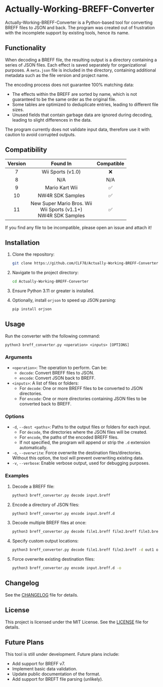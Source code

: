 # Actually-Working-BREFF-Converter
Actually-Working-BREFF-Converter is a Python-based tool for converting BREFF files to JSON and back. The program was created out of frustration with the incomplete support by existing tools, hence its name.

## Functionality
When decoding a BREFF file, the resulting output is a directory containing a series of JSON files. Each effect is saved separately for organizational purposes. A `meta.json` file is included in the directory, containing additional metadata such as the file version and project name.

The encoding process does not guarantee 100% matching data:
- The effects within the BREFF are sorted by name, which is not guaranteed to be the same order as the original file.
- Some tables are optimized to deduplicate entries, leading to different file sizes.
- Unused fields that contain garbage data are ignored during decoding, leading to slight differences in the data.

The program currently does not validate input data, therefore use it with caution to avoid corrupted outputs.

## Compatibility
| **Version** | **Found In** | **Compatible** |
|:---:|:---:|:---:|
| 7 | Wii Sports (v1.0) | ❌ |
| 8 | N/A | N/A |
| 9 | Mario Kart Wii | ✅ |
| 10 | NW4R SDK Samples | ✅ |
| 11 | New Super Mario Bros. Wii<br>Wii Sports (v1.1+)<br>NW4R SDK Samples | ✅ |

If you find any file to be incompatible, please open an issue and attach it!

## Installation
1. Clone the repository:

   ```bash
   git clone https://github.com/CLF78/Actually-Working-BREFF-Converter.git
   ```

2. Navigate to the project directory:

   ```bash
   cd Actually-Working-BREFF-Converter
   ```

3. Ensure Python 3.11 or greater is installed.
4. Optionally, install `orjson` to speed up JSON parsing:

   ```bash
   pip install orjson
   ```

## Usage
Run the converter with the following command:

```batch
python3 breff_converter.py <operation> <inputs> [OPTIONS]
```

### Arguments
- `<operation>`: The operation to perform. Can be:
  - `decode`: Convert BREFF files to JSON.
  - `encode`: Convert JSON back to BREFF.
- `<inputs>`: A list of files or folders:
  - For `decode`: One or more BREFF files to be converted to JSON directories.
  - For `encode`: One or more directories containing JSON files to be converted back to BREFF.

### Options
- `-d`, `--dest <paths>`: Paths to the output files or folders for each input.
  - For `decode`, the directories where the JSON files will be created.
  - For `encode`, the paths of the encoded BREFF files.
  - If not specified, the program will append or strip the `.d` extension automatically.
- `-o`, `--overwrite`: Force overwrite the destination files/directories. Without this option, the tool will prevent overwriting existing data.
- `-v`, `--verbose`: Enable verbose output, used for debugging purposes.

### Examples
1. Decode a BREFF file:

   ```bash
   python3 breff_converter.py decode input.breff
   ```

2. Encode a directory of JSON files:

   ```bash
   python3 breff_converter.py encode input.breff.d
   ```

3. Decode multiple BREFF files at once:

   ```bash
   python3 breff_converter.py decode file1.breff file2.breff file3.breff
   ```

4. Specify custom output locations:

   ```bash
   python3 breff_converter.py decode file1.breff file2.breff -d out1 out2
   ```

5. Force overwrite existing destination files:

   ```bash
   python3 breff_converter.py encode input.breff.d -o
   ```

## Changelog
See the [CHANGELOG](CHANGELOG.md) file for details.

## License
This project is licensed under the MIT License. See the [LICENSE](LICENSE) file for details.

## Future Plans
This tool is still under development. Future plans include:
- Add support for BREFF v7.
- Implement basic data validation.
- Update public documentation of the format.
- Add support for BREFT file parsing (unlikely).
